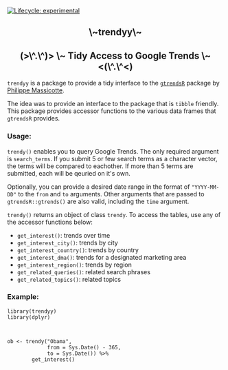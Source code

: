 <!-- badges: start -->
[![Lifecycle: experimental](https://img.shields.io/badge/lifecycle-experimental-orange.svg)](https://www.tidyverse.org/lifecycle/#experimental)
<!-- badges: end -->

 <center><h2> \~trendyy\~ </h2></center>

<center> <h2> (>\^.\^)> \~ Tidy Access to Google Trends \~ <(\^.\^<) </h2></center>

`trendyy` is a package to provide a tidy interface to the [`gtrendsR`](https://github.com/PMassicotte/gtrendsR) package by [Philippe Massicotte](http://www.pmassicotte.com/). 

The idea was to provide an interface to the package that is `tibble` friendly. This package provides accessor functions to the various data frames that `gtrendsR` provides. 

### Usage:

`trendy()` enables you to query Google Trends. The only required argument is `search_terms`. If you submit 5 or few search terms as a character vector, the terms will be compared to eachother. If more than 5 terms are submitted, each will be qeuried on it's own. 

Optionally, you can provide a desired date range in the format of `"YYYY-MM-DD"` to the `from` and `to` arguments. Other arguments that are passed to `gtrendsR::gtrends()` are also valid, including the `time` argument. 

`trendy()` returns an object of class `trendy`. To access the tables, use any of the accessor functions below:

- `get_interest()`: trends over time
- `get_interest_city()`: trends by city
- `get_interest_country()`: trends by country
- `get_interest_dma()`:  trends for a designated marketing area
- `get_interest_region()`: trends by region
- `get_related_queries()`: related search phrases
- `get_related_topics()`: related topics


### Example:

```
library(trendyy)
library(dplyr)



ob <- trendy("Obama", 
             from = Sys.Date() - 365,
             to = Sys.Date()) %>% 
        get_interest()
```
